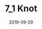---
title: "7_1 Knot"
category: "painting"
date: 2019-09-29
cover: "../images/DSC3114.JPG"
medium: "Acrylic on canvas"
---